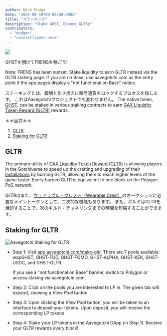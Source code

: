 ```yaml
---
author: Nick Mudge
date: "2025-09-18T00:00:00.000Z"
title: "ステーキング"
description: "Stake GHST, Become GLTRy"
contributors:
  - "mudgen"
  - "unintelligent-nerd"
---
```


<div class="headerImageContainer">
<img class="headerImage" src="/staking/staking.png">
<p class="headerImageText">GHSTを預けてFRENSを稼ごう!</p>
</div>

Note: FRENS has been sunset. Stake liquidity to earn GLTR instead via the GLTR staking page. If you are on Base, use aavegotchi.com as the entry point if the app pages display a "not functional on Base" notice.

ステーキングとは、報酬と引き換えに暗号通貨をロックするプロセスを指します。 これはAavegotchiプロジェクトでも変わりません。 The native token, [GHST](/posts/ghst), can be staked in various staking contracts to earn [GAX Liquidity Token Reward (GLTR)](/gotchus-alchemica-exchange#gltr-token) rewards.

<div class="contentsBox">

＊＊目次＊＊

<ol>
<li><a href=#gltr>GLTR</a></li>
<li><a href=#staking-for-gltr>Staking for GLTR</a></li>
</ol>

</div>

## GLTR


The primary utility of [GAX Liquidity Token Reward (GLTR)](/gotchus-alchemica-exchange#gltr-token) is allowing players in the Gotchiverse to speed up the crafting and upgrading of their [Installations](/gotchiverse#building-on-realm-parcels) by burning GLTR, allowing them to reach higher levels of the game faster. Every burned GLTR is equivalent to one block on the Polygon PoS network.

GLTRはまた、[ウェアラブル・クレスト（Wearable Crest）](/guild#accessing-a-guild)のオークションに必要なメイントークンとして、二次的な機能もあります。 また、ギルドはGLTRを焼却することで、次のギルド・チャネリングまでの時間を短縮することができます。

## Staking for GLTR

<img class="bodyImage" src="/staking/stake-gltr.png" alt="Aavegotchi Staking for GLTR" />

- Step 1: Visit [app.aavegotchi.com/stake-gltr](https://app.aavegotchi.com/stake-gltr). There are 7 pools available: wapGHST, GHST-FUD, GHST-FOMO, GHST-ALPHA, GHST-KEK, GHST-USDC, and GHST-GLTR.

  If you see a "not functional on Base" banner, switch to Polygon or access staking via aavegotchi.com.

- Step 2: Click on the pools you are interested to LP in. The given tab will expand, showing a _View Pool_ button

- Step 3: Upon clicking the _View Pool_ button, you will be taken to an interface to deposit your tokens. Upon deposit, you will receive the corresponding LP tokens

- Step 4: Stake your LP tokens in the Aavegotchi DApp (in Step 1). Receive your GLTR rewards every block!
